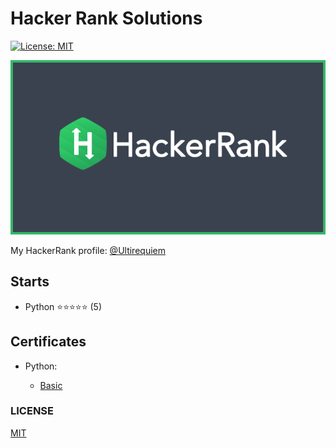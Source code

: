 # Hacker Rank Solutions

[![License: MIT](https://black.readthedocs.io/en/stable/_static/license.svg)](./LICENSE)

![Cover](./assets/cover.png)

My HackerRank profile: [@Ultirequiem](https://www.hackerrank.com/Ultirequiem)

## Starts

- Python ⭐⭐⭐⭐⭐ (5)

## Certificates

- Python:

  - [Basic](https://www.hackerrank.com/certificates/74cb299c09d9)

### LICENSE

[MIT](./LICENSE)
